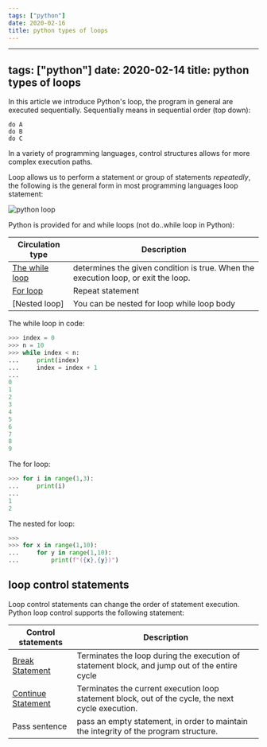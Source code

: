 ```yaml
---
tags: ["python"]
date: 2020-02-16
title: python types of loops
---
```

---
tags: ["python"]
date: 2020-02-14
title: python types of loops
---
In this article we introduce Python's loop, the program in general are executed sequentially. Sequentially means in sequential order (top down):

```
do A
do B
do C
```

In a variety of programming languages, control structures allows for more complex execution paths.

Loop allows us to perform a statement or group of statements *repeatedly*, the following is the general form in most programming languages ​​loop statement:

![python loop](https://dev-to-uploads.s3.amazonaws.com/i/urxflqstc9x0qipigomi.jpg)

Python is provided for and while loops (not do..while loop in Python):

Circulation type | Description
--- | ---
[The while loop](https://pythonprogramminglanguage.com/while-loop/) | determines the given condition is true. When the execution loop, or exit the loop.
[For loop](https://pythonbasics.org/for-loops/) | Repeat statement
[Nested loop] | You can be nested for loop while loop body

The while loop in code:

```python
>>> index = 0
>>> n = 10
>>> while index < n:
...     print(index)
...     index = index + 1
... 
0
1
2
3
4
5
6
7
8
9
```

The for loop:

```python
>>> for i in range(1,3):
...     print(i)
... 
1
2
```

The nested for loop:

```python
>>> 
>>> for x in range(1,10):
...     for y in range(1,10):
...         print(f"({x},{y})")
```

## loop control statements

Loop control statements can change the order of statement execution. Python loop control supports the following statement:

Control statements | Description
--- | ---
[Break Statement](https://dev.to/libertycodervice/python-break-statement-4ki5) | Terminates the loop during the execution of statement block, and jump out of the entire cycle
[Continue Statement](https://dev.to/libertycodervice/python-continue-statement-dme) | Terminates the current execution loop statement block, out of the cycle, the next cycle execution.
Pass sentence | pass an empty statement, in order to maintain the integrity of the program structure.
